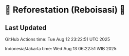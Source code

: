 
# 🌳 Reforestation (Reboisasi) 🌲

## Last Updated

GitHub Actions time: Tue Aug 12 23:22:51 UTC 2025

Indonesia/Jakarta time: Wed Aug 13 06:22:51 WIB 2025
